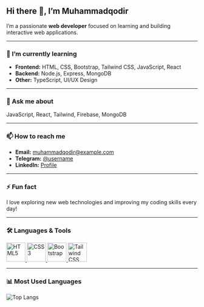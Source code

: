 ## Hi there 👋, I’m Muhammadqodir

I’m a passionate **web developer** focused on learning and building interactive web applications.

---

### 🌱 I’m currently learning
- **Frontend:** HTML, CSS, Bootstrap, Tailwind CSS, JavaScript, React  
- **Backend:** Node.js, Express, MongoDB  
- **Other:** TypeScript, UI/UX Design
---

### 💬 Ask me about
JavaScript, React, Tailwind, Firebase, MongoDB

---

### 📫 How to reach me
- **Email:** muhammadqodir@example.com  
- **Telegram:** [@username](https://t.me/username)  
- **LinkedIn:** [Profile](#)

---

### ⚡ Fun fact
I love exploring new web technologies and improving my coding skills every day!

---

### 🛠 Languages & Tools
<p align="left">
  <a href="https://developer.mozilla.org/en-US/docs/Web/HTML">
    <img src="https://cdn.jsdelivr.net/gh/devicons/devicon@latest/icons/html5/html5-plain-wordmark.svg" alt="HTML5" width="50" height="50"/>
  </a>
  <a href="https://developer.mozilla.org/en-US/docs/Web/CSS">
    <img src="https://cdn.jsdelivr.net/gh/devicons/devicon@latest/icons/css3/css3-plain-wordmark.svg" alt="CSS3" width="50" height="50"/>
  </a>
  <a href="https://getbootstrap.com/">
    <img src="https://cdn.jsdelivr.net/gh/devicons/devicon@latest/icons/bootstrap/bootstrap-original-wordmark.svg" alt="Bootstrap" width="50" height="50"/>
  </a>
  <a href="https://tailwindcss.com/">
    <img src="https://cdn.jsdelivr.net/gh/devicons/devicon@latest/icons/tailwindcss/tailwindcss-original.svg" alt="Tailwind CSS" width="50" height="50"/>
  </a>
</p>

---

### 📊 Most Used Languages
![Top Langs](https://github-readme-stats.vercel.app/api/top-langs/?username=Muhammadqodir-st&layout=compact&langs_count=5&theme=radical)
